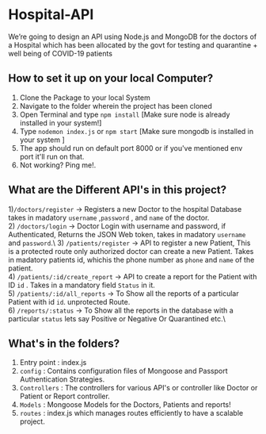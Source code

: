 # Hospital-API
We’re going to design an API using Node.js and MongoDB for the doctors of a Hospital which has been allocated by the govt for testing and quarantine + well being of COVID-19 patients

## How to set it up on your local Computer?
1) Clone the Package to your local System
2) Navigate to the folder wherein the project has been cloned
3) Open Terminal and type `npm install` [Make sure node is already installed in your system!]
4) Type `nodemon index.js` or `npm start` [Make sure mongodb is installed in your system ]
5) The app should run on default port 8000 or if you've mentioned env port it'll run on that.
6) Not working? Ping me!.

## What are the Different API's in this project?
1)`/doctors/register` → Registers a new Doctor to the hospital Database takes in madatory `username` ,`password` , and `name` of the doctor.\
2) `/doctors/login` → Doctor Login with username and password, if Authenticated, Returns the JSON Web token, takes in madatory `username` and `password`.\ 
3) `/patients/register` → API to register a new Patient, This is a protected route only authorized doctor can create a new Patient. Takes in madatory patients id, whichis the phone number as `phone`  and `name` of the patient.\
4) `/patients/:id/create_report` → API to create a report for the Patient with ID `id` . Takes in a mandatory field `Status` in it.\
5) `/patients/:id/all_reports` → To Show all the reports of a particular Patient with id `id`. unprotected Route.\
6) `/reports/:status`  → To Show all the reports in the database with a particular `status` lets say Positive or Negative Or Quarantined etc.\


## What's in the folders?  
1) Entry point : index.js
2) `config` : Contains configuration files of Mongoose and Passport Authentication Strategies. 
3) `Controllers` : The controllers for various API's or controller like Doctor or Patient  or Report controller.
4) `Models` : Mongoose Models for the Doctors, Patients and reports!
5) `routes` : index.js which manages routes efficiently to have a scalable project.

